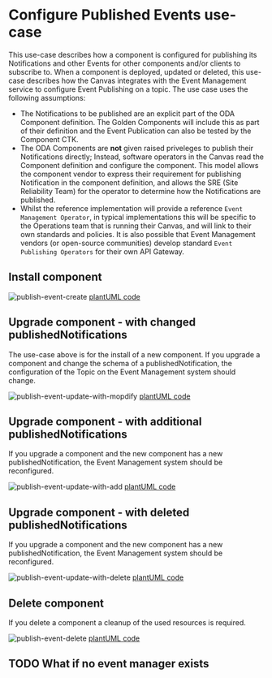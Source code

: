# Configure Published Events use-case

This use-case describes how a component is configured for publishing its Notifications and other Events for other components and/or clients to subscribe to.  When a component is deployed, updated or deleted, this use-case describes how the Canvas integrates with the Event Management service to configure Event Publishing on a topic. The use case uses the following assumptions:

* The Notifications to be published are an explicit part of the ODA Component definition. The Golden Components will include this as part of their definition and the Event Publication can also be tested by the Component CTK.
* The ODA Components are **not** given raised priveleges to publish their Notifications directly; Instead, software operators in the Canvas read the Component definition and configure the component. This model allows the component vendor to express their requirement for publishing Notification in the component definition, and allows the SRE (Site Reliability Team) for the operator to determine how the Notifications are published. 
* Whilst the reference implementation will provide a reference `Event Management Operator`, in typical implementations this will be specific to the Operations team that is running their Canvas, and will link to their own standards and policies. It is also possible that Event Management vendors (or open-source communities) develop standard `Event Publishing Operators` for their own API Gateway.

## Install component

![publish-event-create](http://www.plantuml.com/plantuml/proxy?cache=no&src=https://raw.githubusercontent.com/tmforum-oda/oda-canvas/main/usecase-library/pumlFiles/publish-event-create.puml)
[plantUML code](pumlFiles/publish-event-create.puml)

## Upgrade component - with changed publishedNotifications

The use-case above is for the install of a new component. If you upgrade a component and change the schema of a publishedNotification, the configuration of the Topic on the Event Management system should change.

![publish-event-update-with-mopdify](http://www.plantuml.com/plantuml/proxy?cache=no&src=https://raw.githubusercontent.com/tmforum-oda/oda-canvas/main/usecase-library/pumlFiles/publish-event-update-with-modify.puml)
[plantUML code](pumlFiles/publish-event-update-with-modify.puml)

## Upgrade component - with additional publishedNotifications

If you upgrade a component and the new component has a new publishedNotification, the Event Management system should be reconfigured.

![publish-event-update-with-add](http://www.plantuml.com/plantuml/proxy?cache=no&src=https://raw.githubusercontent.com/tmforum-oda/oda-canvas/main/usecase-library/pumlFiles/publish-event-update-with-add.puml)
[plantUML code](pumlFiles/publish-event-update-with-add.puml)

## Upgrade component - with deleted publishedNotifications

If you upgrade a component and the new component has a new publishedNotification, the Event Management system should be reconfigured.


![publish-event-update-with-delete](http://www.plantuml.com/plantuml/proxy?cache=no&src=https://raw.githubusercontent.com/tmforum-oda/oda-canvas/main/usecase-library/pumlFiles/publish-event-update-with-delete.puml)
[plantUML code](pumlFiles/publish-event-update-with-delete.puml)

## Delete component 

If you delete a component a cleanup of the used resources is required.

![publish-event-delete](http://www.plantuml.com/plantuml/proxy?cache=no&src=https://raw.githubusercontent.com/tmforum-oda/oda-canvas/main/usecase-library/pumlFiles/publish-event-delete.puml)
[plantUML code](pumlFiles/publish-event-delete.puml)

## TODO What if no event manager exists

